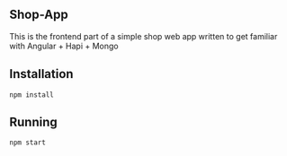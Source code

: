 ## Shop-App

This is the frontend part of a simple shop web app written to get familiar with Angular + Hapi + Mongo


## Installation

`npm install`


## Running

`npm start`
